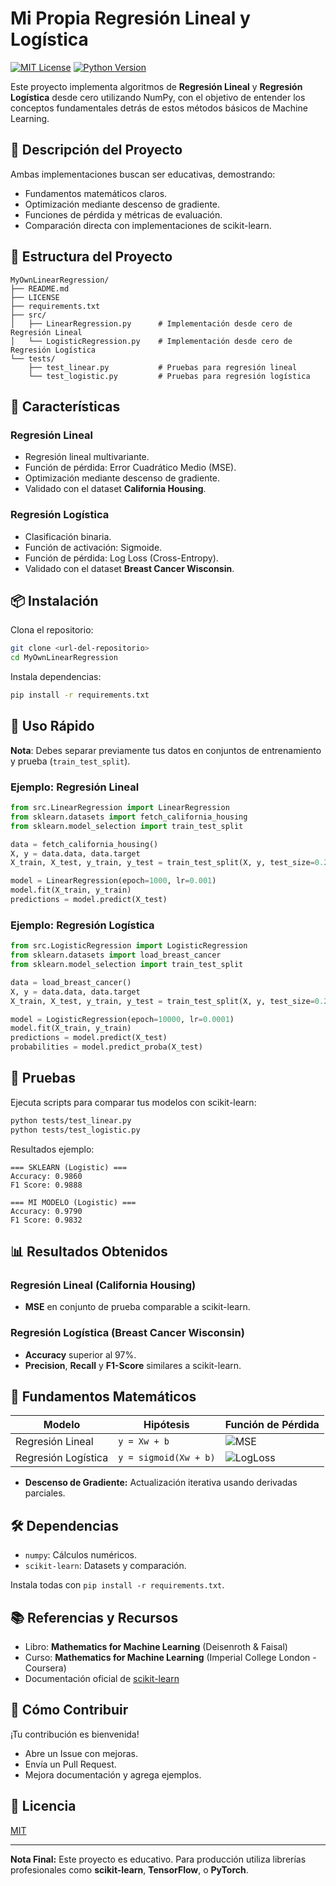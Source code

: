 
# Mi Propia Regresión Lineal y Logística

[![MIT License](https://img.shields.io/badge/license-MIT-blue.svg)](LICENSE)
[![Python Version](https://img.shields.io/badge/python-3.8%2B-green)](https://www.python.org/downloads/)

Este proyecto implementa algoritmos de **Regresión Lineal** y **Regresión Logística** desde cero utilizando NumPy, con el objetivo de entender los conceptos fundamentales detrás de estos métodos básicos de Machine Learning.

## 🎯 Descripción del Proyecto

Ambas implementaciones buscan ser educativas, demostrando:
- Fundamentos matemáticos claros.
- Optimización mediante descenso de gradiente.
- Funciones de pérdida y métricas de evaluación.
- Comparación directa con implementaciones de scikit-learn.

## 📁 Estructura del Proyecto

```
MyOwnLinearRegression/
├── README.md
├── LICENSE
├── requirements.txt
├── src/
│   ├── LinearRegression.py      # Implementación desde cero de Regresión Lineal
│   └── LogisticRegression.py    # Implementación desde cero de Regresión Logística
└── tests/
    ├── test_linear.py           # Pruebas para regresión lineal
    └── test_logistic.py         # Pruebas para regresión logística
```

## 🚀 Características

### Regresión Lineal
- Regresión lineal multivariante.
- Función de pérdida: Error Cuadrático Medio (MSE).
- Optimización mediante descenso de gradiente.
- Validado con el dataset **California Housing**.

### Regresión Logística
- Clasificación binaria.
- Función de activación: Sigmoide.
- Función de pérdida: Log Loss (Cross-Entropy).
- Validado con el dataset **Breast Cancer Wisconsin**.

## 📦 Instalación

Clona el repositorio:
```bash
git clone <url-del-repositorio>
cd MyOwnLinearRegression
```

Instala dependencias:
```bash
pip install -r requirements.txt
```

## 🔧 Uso Rápido

**Nota**: Debes separar previamente tus datos en conjuntos de entrenamiento y prueba (`train_test_split`).

### Ejemplo: Regresión Lineal
```python
from src.LinearRegression import LinearRegression
from sklearn.datasets import fetch_california_housing
from sklearn.model_selection import train_test_split

data = fetch_california_housing()
X, y = data.data, data.target
X_train, X_test, y_train, y_test = train_test_split(X, y, test_size=0.2)

model = LinearRegression(epoch=1000, lr=0.001)
model.fit(X_train, y_train)
predictions = model.predict(X_test)
```

### Ejemplo: Regresión Logística
```python
from src.LogisticRegression import LogisticRegression
from sklearn.datasets import load_breast_cancer
from sklearn.model_selection import train_test_split

data = load_breast_cancer()
X, y = data.data, data.target
X_train, X_test, y_train, y_test = train_test_split(X, y, test_size=0.2)

model = LogisticRegression(epoch=10000, lr=0.0001)
model.fit(X_train, y_train)
predictions = model.predict(X_test)
probabilities = model.predict_proba(X_test)
```

## 🧪 Pruebas

Ejecuta scripts para comparar tus modelos con scikit-learn:

```bash
python tests/test_linear.py
python tests/test_logistic.py
```

Resultados ejemplo:

```
=== SKLEARN (Logistic) ===
Accuracy: 0.9860
F1 Score: 0.9888

=== MI MODELO (Logistic) ===
Accuracy: 0.9790
F1 Score: 0.9832
```

## 📊 Resultados Obtenidos

### Regresión Lineal (California Housing)
- **MSE** en conjunto de prueba comparable a scikit-learn.

### Regresión Logística (Breast Cancer Wisconsin)
- **Accuracy** superior al 97%.
- **Precision**, **Recall** y **F1-Score** similares a scikit-learn.

## 🧮 Fundamentos Matemáticos

| Modelo              | Hipótesis                      | Función de Pérdida                                 |
|---------------------|--------------------------------|-----------------------------------------------------|
| Regresión Lineal    | `y = Xw + b`                   | ![MSE](https://latex.codecogs.com/svg.image?MSE=\frac{1}{n}\sum\left(y-\hat{y}\right)^{2}) |
| Regresión Logística | `y = sigmoid(Xw + b)`          | ![LogLoss](https://latex.codecogs.com/svg.image?LogLoss=-\frac{1}{n}\sum\left[y\log(\hat{y})\,+\,(1-y)\log(1-\hat{y})\right]) |


- **Descenso de Gradiente:** Actualización iterativa usando derivadas parciales.

## 🛠️ Dependencias
- `numpy`: Cálculos numéricos.
- `scikit-learn`: Datasets y comparación.

Instala todas con `pip install -r requirements.txt`.

## 📚 Referencias y Recursos
- Libro: **Mathematics for Machine Learning** (Deisenroth & Faisal)
- Curso: **Mathematics for Machine Learning** (Imperial College London - Coursera)
- Documentación oficial de [scikit-learn](https://scikit-learn.org/stable/)

## 🤝 Cómo Contribuir
¡Tu contribución es bienvenida!
- Abre un Issue con mejoras.
- Envía un Pull Request.
- Mejora documentación y agrega ejemplos.

## 📄 Licencia
[MIT](LICENSE)

---

**Nota Final:** Este proyecto es educativo. Para producción utiliza librerías profesionales como **scikit-learn**, **TensorFlow**, o **PyTorch**.
